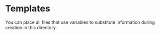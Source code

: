 # Templates

You can place all files that use variables to substitute information during creation in this directory.
